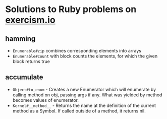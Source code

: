 # Solutions to Ruby problems on [exercism.io](https://exercism.io/)

## hamming

- `Enumerable#zip` combines corresponding elements into arrays
- `Enumerable#count` with block counts the elements, for which the given block returns
   true

## accumulate

- `Object#to_enum` - Creates a new Enumerator which will enumerate by calling method on obj, passing args    if any. What was yielded by method becomes values of enumerator.
- `Kernel#__method__` - Returns the name at the definition of the current method as a Symbol. If called      outside of a method, it returns nil.
